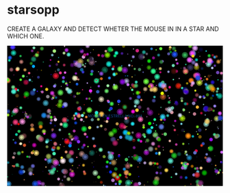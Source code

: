 # starsopp
CREATE A GALAXY AND DETECT WHETER THE MOUSE IN IN A STAR AND WHICH ONE.

![alt text](https://github.com/jesusneriart/starsopp/blob/main/STARS.png?raw=true)
